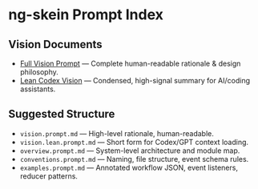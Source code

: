 
# ng-skein Prompt Index

## Vision Documents
- [Full Vision Prompt](vision.prompt.md) — Complete human-readable rationale & design philosophy.
- [Lean Codex Vision](vision.lean.prompt.md) — Condensed, high-signal summary for AI/coding assistants.

## Suggested Structure
- `vision.prompt.md` — High-level rationale, human-readable.
- `vision.lean.prompt.md` — Short form for Codex/GPT context loading.
- `overview.prompt.md` — System-level architecture and module map.
- `conventions.prompt.md` — Naming, file structure, event schema rules.
- `examples.prompt.md` — Annotated workflow JSON, event listeners, reducer patterns.
